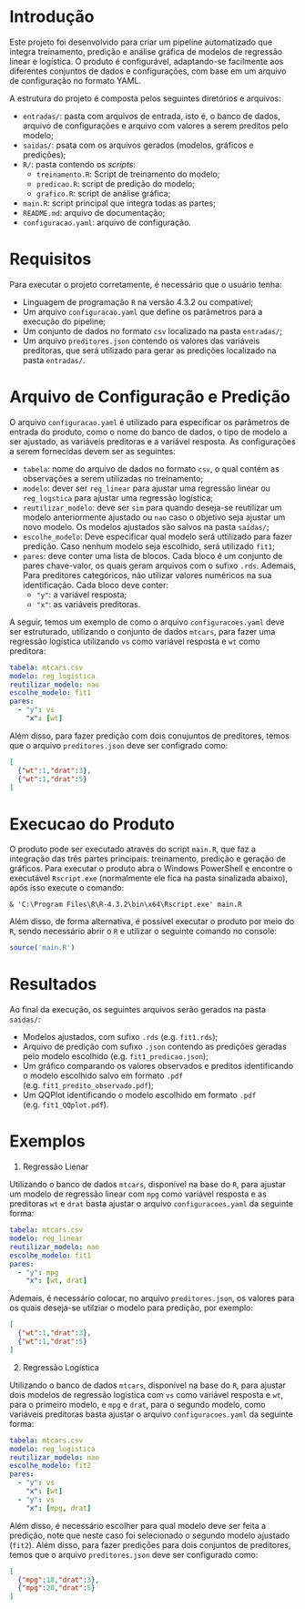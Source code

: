 
# Introdução

Este projeto foi desenvolvido para criar um pipeline automatizado que
integra treinamento, predição e análise gráfica de modelos de regressão
linear e logística. O produto é configurável, adaptando-se facilmente
aos diferentes conjuntos de dados e configurações, com base em um
arquivo de configuração no formato YAML.

A estrutura do projeto é composta pelos seguintes diretórios e arquivos:

- `entradas/`: pasta com arquivos de entrada, isto é, o banco de dados,
  arquivo de configurações e arquivo com valores a serem preditos pelo
  modelo;
- `saidas/`: psata com os arquivos gerados (modelos, gráficos e
  predições);
- `R/`: pasta contendo os *scripts*:
  - `treinamento.R`: Script de treinamento do modelo;
  - `predicao.R`: script de predição do modelo;
  - `grafico.R`: script de análise gráfica;
- `main.R`: script principal que integra todas as partes;
- `README.md`: arquivo de documentação;
- `configuracao.yaml`: arquivo de configuração.

# Requisitos

Para executar o projeto corretamente, é necessário que o usuário tenha:

- Linguagem de programação `R` na versão $4.3.2$ ou compatível;
- Um arquivo `configuracao.yaml` que define os parâmetros para a
  execução do pipeline;
- Um conjunto de dados no formato `csv` localizado na pasta `entradas/`;
- Um arquivo `preditores.json` contendo os valores das variáveis
  preditoras, que será utilizado para gerar as predições localizado na
  pasta `entradas/`.

# Arquivo de Configuração e Predição

O arquivo `configuracao.yaml` é utilizado para especificar os parâmetros
de entrada do produto, como o nome do banco de dados, o tipo de modelo a
ser ajustado, as variáveis preditoras e a variável resposta. As
configurações a serem fornecidas devem ser as seguintes:

- `tabela`: nome do arquivo de dados no formato `csv`, o qual contém as
  observações a serem utilizadas no treinamento;
- `modelo`: dever ser `reg_linear` para ajustar uma regressão linear ou
  `reg_logstica` para ajustar uma regressão logística;
- `reutilizar_modelo`: deve ser `sim` para quando deseja-se reutilizar
  um modelo anteriormente ajustado ou `nao` caso o objetivo seja ajustar
  um novo modelo. Os modelos ajustados são salvos na pasta `saídas/`;
- `escolhe_modelo`: Deve especificar qual modelo será uttilizado para
  fazer predição. Caso nenhum modelo seja escolhido, será utilizado
  `fit1`;
- `pares`: deve conter uma lista de blocos. Cada bloco é um conjunto de
  pares chave-valor, os quais geram arquivos com o sufixo `.rds`.
  Ademais, Para preditores categóricos, não utilizar valores numéricos
  na sua identificação. Cada bloco deve conter:
  - `"y"`: a variável resposta;
  - `"x"`: as variáveis preditoras.

A seguir, temos um exemplo de como o arquivo `configuracoes.yaml` deve
ser estruturado, utilizando o conjunto de dados `mtcars`, para fazer uma
regressão logística utilizando `vs` como variável resposta e `wt` como
preditora:

``` yaml
tabela: mtcars.csv
modelo: reg_logistica
reutilizar_modelo: nao
escolhe_modelo: fit1
pares:
  - "y": vs
    "x": [wt]
```

Além disso, para fazer predição com dois conujuntos de preditores, temos
que o arquivo `preditores.json` deve ser configrado como:

``` json
[
  {"wt":1,"drat":3},
  {"wt":1,"drat":5}
]
```

# Execucao do Produto

O produto pode ser executado através do script `main.R`, que faz a
integração das três partes principais: treinamento, predição e geração
de gráficos. Para executar o produto abra o Windows PowerShell e
encontre o executável `Rscript.exe` (normalmente ele fica na pasta
sinalizada abaixo), após isso execute o comando:

    & 'C:\Program Files\R\R-4.3.2\bin\x64\Rscript.exe' main.R

Além disso, de forma alternativa, é possível executar o produto por meio
do `R`, sendo necessário abrir o `R` e utilizar o seguinte comando no
console:

``` r
source('main.R')
```

<!-- O script `main.R` realiza as seguintes etapas: -->
<!-- - Se `reutilizar_modelo for nao, ele ajusta o modelo especificado no arquivo configuracao.yaml, utilizando o arquivo de dados fornecido, e salva o modelo ajustado na pasta saidas; -->
<!-- - Executa o script predicao.R, que gera predições com base no modelo ajustado e nas variáveis preditoras fornecidas no arquivo preditores.json; -->
<!-- - Executa o script grafico.R, que gera um gráfico comparando os valores observados e preditos e salva esse gráfico na pasta saidas. -->

# Resultados

Ao final da execução, os seguintes arquivos serão gerados na pasta
`saidas/`:

- Modelos ajustados, com sufixo `.rds` (e.g. `fit1.rds`);
- Arquivo de predição com sufixo `.json` contendo as predições geradas
  pelo modelo escolhido (e.g. `fit1_predicao.json`);
- Um gráfico comparando os valores observados e preditos identificando o
  modelo escolhido salvo em formato `.pdf`
  (e.g. `fit1_predito_observado.pdf`);
- Um QQPlot identificando o modelo escolhido em formato `.pdf`
  (e.g. `fit1_QQplot.pdf`).

# Exemplos

1.  Regressão Lienar

Utilizando o banco de dados `mtcars`, disponível na base do `R`, para
ajustar um modelo de regressão linear com `mpg` como variável resposta e
as preditoras `wt` e `drat` basta ajustar o arquivo `configuracoes.yaml`
da seguinte forma:

``` yaml
tabela: mtcars.csv
modelo: reg_linear
reutilizar_modelo: nao
escolhe_modelo: fit1
pares:
  - "y": mpg
    "x": [wt, drat]
```

Ademais, é necessário colocar, no arquivo `preditores.json`, os valores
para os quais deseja-se utilziar o modelo para predição, por exemplo:

``` json
[
  {"wt":1,"drat":3},
  {"wt":1,"drat":5}
]
```

2.  Regressão Logística

Utilizando o banco de dados `mtcars`, disponível na base do `R`, para
ajustar dois modelos de regressão logística com `vs` como variável
resposta e `wt`, para o primeiro modelo, e `mpg` e `drat`, para o
segundo modelo, como variáveis preditoras basta ajustar o arquivo
`configuracoes.yaml` da seguinte forma:

``` yaml
tabela: mtcars.csv
modelo: reg_logistica
reutilizar_modelo: nao
escolhe_modelo: fit2
pares:
  - "y": vs
    "x": [wt]
  - "y": vs
    "x": [mpg, drat]
```

Além disso, é necessário escolher para qual modelo deve ser feita a
predição, note que neste caso foi selecionado o segundo modelo ajustado
(`fit2`). Além disso, para fazer predições para dois conjuntos de
preditores, temos que o arquivo `preditores.json` deve ser configurado
como:

``` json
[
  {"mpg":18,"drat":3},
  {"mpg":20,"drat":5}
]
```
